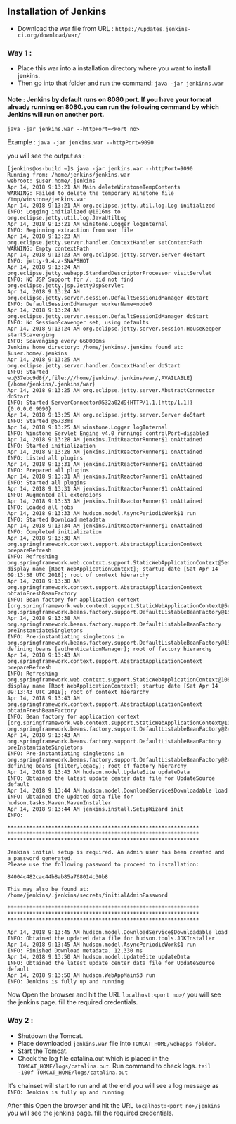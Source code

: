 ## Installation of Jenkins

+ Download the war file from URL : ```https://updates.jenkins-ci.org/download/war/```


### Way 1 :
+ Place this war into a installation directory where you want to install jenkins.
+ Then go into that folder and run the command: ```java -jar jenkinns.war```



#### Note : Jenkins by default runs on 8080 port. If you have your tomcat already running on 8080.you can run the following command by which Jenkins will run on another port.


```java -jar jenkins.war --httpPort=<Port no>```


Example : ```java -jar jenkins.war --httpPort=9090```



you will see the output as :
``` 
[jenkins@os-build ~]$ java -jar jenkins.war --httpPort=9090
Running from: /home/jenkins/jenkins.war
webroot: $user.home/.jenkins
Apr 14, 2018 9:13:21 AM Main deleteWinstoneTempContents
WARNING: Failed to delete the temporary Winstone file /tmp/winstone/jenkins.war
Apr 14, 2018 9:13:21 AM org.eclipse.jetty.util.log.Log initialized
INFO: Logging initialized @1016ms to org.eclipse.jetty.util.log.JavaUtilLog
Apr 14, 2018 9:13:21 AM winstone.Logger logInternal
INFO: Beginning extraction from war file
Apr 14, 2018 9:13:23 AM org.eclipse.jetty.server.handler.ContextHandler setContextPath
WARNING: Empty contextPath
Apr 14, 2018 9:13:23 AM org.eclipse.jetty.server.Server doStart
INFO: jetty-9.4.z-SNAPSHOT
Apr 14, 2018 9:13:24 AM org.eclipse.jetty.webapp.StandardDescriptorProcessor visitServlet
INFO: NO JSP Support for /, did not find org.eclipse.jetty.jsp.JettyJspServlet
Apr 14, 2018 9:13:24 AM org.eclipse.jetty.server.session.DefaultSessionIdManager doStart
INFO: DefaultSessionIdManager workerName=node0
Apr 14, 2018 9:13:24 AM org.eclipse.jetty.server.session.DefaultSessionIdManager doStart
INFO: No SessionScavenger set, using defaults
Apr 14, 2018 9:13:24 AM org.eclipse.jetty.server.session.HouseKeeper startScavenging
INFO: Scavenging every 660000ms
Jenkins home directory: /home/jenkins/.jenkins found at: $user.home/.jenkins
Apr 14, 2018 9:13:25 AM org.eclipse.jetty.server.handler.ContextHandler doStart
INFO: Started w.@37ebc9d8{/,file:///home/jenkins/.jenkins/war/,AVAILABLE}{/home/jenkins/.jenkins/war}
Apr 14, 2018 9:13:25 AM org.eclipse.jetty.server.AbstractConnector doStart
INFO: Started ServerConnector@532a02d9{HTTP/1.1,[http/1.1]}{0.0.0.0:9090}
Apr 14, 2018 9:13:25 AM org.eclipse.jetty.server.Server doStart
INFO: Started @5733ms
Apr 14, 2018 9:13:25 AM winstone.Logger logInternal
INFO: Winstone Servlet Engine v4.0 running: controlPort=disabled
Apr 14, 2018 9:13:28 AM jenkins.InitReactorRunner$1 onAttained
INFO: Started initialization
Apr 14, 2018 9:13:28 AM jenkins.InitReactorRunner$1 onAttained
INFO: Listed all plugins
Apr 14, 2018 9:13:31 AM jenkins.InitReactorRunner$1 onAttained
INFO: Prepared all plugins
Apr 14, 2018 9:13:31 AM jenkins.InitReactorRunner$1 onAttained
INFO: Started all plugins
Apr 14, 2018 9:13:31 AM jenkins.InitReactorRunner$1 onAttained
INFO: Augmented all extensions
Apr 14, 2018 9:13:33 AM jenkins.InitReactorRunner$1 onAttained
INFO: Loaded all jobs
Apr 14, 2018 9:13:33 AM hudson.model.AsyncPeriodicWork$1 run
INFO: Started Download metadata
Apr 14, 2018 9:13:34 AM jenkins.InitReactorRunner$1 onAttained
INFO: Completed initialization
Apr 14, 2018 9:13:38 AM org.springframework.context.support.AbstractApplicationContext prepareRefresh
INFO: Refreshing org.springframework.web.context.support.StaticWebApplicationContext@5efba548: display name [Root WebApplicationContext]; startup date [Sat Apr 14 09:13:38 UTC 2018]; root of context hierarchy
Apr 14, 2018 9:13:38 AM org.springframework.context.support.AbstractApplicationContext obtainFreshBeanFactory
INFO: Bean factory for application context [org.springframework.web.context.support.StaticWebApplicationContext@5efba548]: org.springframework.beans.factory.support.DefaultListableBeanFactory@152286f1
Apr 14, 2018 9:13:38 AM org.springframework.beans.factory.support.DefaultListableBeanFactory preInstantiateSingletons
INFO: Pre-instantiating singletons in org.springframework.beans.factory.support.DefaultListableBeanFactory@152286f1: defining beans [authenticationManager]; root of factory hierarchy
Apr 14, 2018 9:13:43 AM org.springframework.context.support.AbstractApplicationContext prepareRefresh
INFO: Refreshing org.springframework.web.context.support.StaticWebApplicationContext@108ecdf8: display name [Root WebApplicationContext]; startup date [Sat Apr 14 09:13:43 UTC 2018]; root of context hierarchy
Apr 14, 2018 9:13:43 AM org.springframework.context.support.AbstractApplicationContext obtainFreshBeanFactory
INFO: Bean factory for application context [org.springframework.web.context.support.StaticWebApplicationContext@108ecdf8]: org.springframework.beans.factory.support.DefaultListableBeanFactory@24185acd
Apr 14, 2018 9:13:43 AM org.springframework.beans.factory.support.DefaultListableBeanFactory preInstantiateSingletons
INFO: Pre-instantiating singletons in org.springframework.beans.factory.support.DefaultListableBeanFactory@24185acd: defining beans [filter,legacy]; root of factory hierarchy
Apr 14, 2018 9:13:43 AM hudson.model.UpdateSite updateData
INFO: Obtained the latest update center data file for UpdateSource default
Apr 14, 2018 9:13:44 AM hudson.model.DownloadService$Downloadable load
INFO: Obtained the updated data file for hudson.tasks.Maven.MavenInstaller
Apr 14, 2018 9:13:44 AM jenkins.install.SetupWizard init
INFO: 

*************************************************************
*************************************************************
*************************************************************

Jenkins initial setup is required. An admin user has been created and a password generated.
Please use the following password to proceed to installation:

84004c482cac44b8ab85a768014c30b8

This may also be found at: /home/jenkins/.jenkins/secrets/initialAdminPassword

*************************************************************
*************************************************************
*************************************************************

Apr 14, 2018 9:13:45 AM hudson.model.DownloadService$Downloadable load
INFO: Obtained the updated data file for hudson.tools.JDKInstaller
Apr 14, 2018 9:13:45 AM hudson.model.AsyncPeriodicWork$1 run
INFO: Finished Download metadata. 12,330 ms
Apr 14, 2018 9:13:50 AM hudson.model.UpdateSite updateData
INFO: Obtained the latest update center data file for UpdateSource default
Apr 14, 2018 9:13:50 AM hudson.WebAppMain$3 run
INFO: Jenkins is fully up and running
```

Now Open the browser and hit the URL ```localhost:<port no>/``` you will see the jenkins page. fill the required credentials.

### Way 2 :

+ Shutdown the Tomcat.
+ Place downloaded ```jenkins.war``` file into ```TOMCAT_HOME/webapps folder```. 
+ Start the Tomcat.
+ Check the log file catalina.out which is placed in the ```TOMCAT_HOME/logs/catalina.out```. Run command to check logs.
```tail -100f TOMCAT_HOME/logs/catalina.out```

It's chainset will start to run and at the end you will see a log message as ```INFO: Jenkins is fully up and running```

After this Open the browser and hit the URL ```localhost:<port no>/jenkins``` you will see the jenkins page. fill the required credentials.



